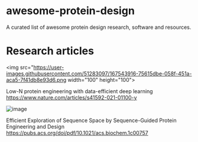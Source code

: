 # awesome-protein-design
A curated list of awesome protein design research, software and resources.

# Research articles
  
  <img src="https://user-images.githubusercontent.com/51283097/167543916-75615dbe-058f-451a-aca5-7f41db8e93d6.png width="100" height="100">
  
  Low-N protein engineering with data-efficient deep learning
  https://www.nature.com/articles/s41592-021-01100-y
  
  
  ![image](https://user-images.githubusercontent.com/51283097/167543948-c9359f01-9c10-4044-9256-78c0c67e1f78.png)
  
  Efficient Exploration of Sequence Space by Sequence-Guided Protein Engineering and Design
  https://pubs.acs.org/doi/pdf/10.1021/acs.biochem.1c00757

